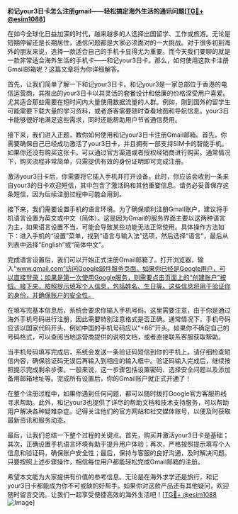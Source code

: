 **和记your3日卡怎么注册gmail——轻松搞定海外生活的通讯问题[[TG💪+ @esim1088](https://t.me/s/esim1088)]**

在如今全球化日益加深的时代，越来越多的人选择出国留学、工作或旅游。无论是短期停留还是长期居住，通信问题都是大家必须面对的一大挑战。对于很多初到海外的朋友来说，选择一款适合自己的手机卡显得尤为重要。而今天我们要聊的就是一款非常适合海外生活的手机卡——和记your3日卡。那么，如何使用这款卡注册Gmail邮箱呢？这篇文章将为你详细解答。

首先，让我们简单了解一下和记your3日卡。和记your3是一家总部位于香港的电信运营商，其推出的your3日卡以其灵活的套餐设计和低廉的价格深受用户喜爱。尤其适合那些需要在短时间内大量使用数据流量的人群。例如，刚到国外的留学生可能需要下载大量的学习资料，或者游客需要随时查看地图和导航信息。your3日卡能够很好地满足这些需求，同时还能帮助用户节省通信费用。

接下来，我们进入正题，教你如何使用和记your3日卡注册Gmail邮箱。首先，你需要确保自己已经成功激活了your3日卡，并且拥有一部支持SIM卡的智能手机。如果你还没有购买这张卡，可以通过官方渠道或者授权经销商进行购买。通常情况下，购买流程非常简单，只需提供有效的身份证明即可完成注册。

激活your3日卡后，你需要将它插入手机并打开设备。此时，你应该会收到一条来自your3的日卡欢迎短信，其中包含了激活码和其他重要信息。请务必妥善保存这条短信，因为后续注册过程中可能会用到。

接下来，我们需要设置手机的语言环境。为了确保顺利注册Gmail账户，建议将手机语言设置为英文或中文（简体）。这是因为Gmail的服务界面主要以这两种语言为主，如果语言设置不当，可能会导致某些功能无法正常使用。具体操作方法如下：进入手机的“设置”菜单，找到“语言与输入法”选项，然后选择“语言”，最后从列表中选择“English”或“简体中文”。

完成语言设置后，我们可以开始正式注册Gmail邮箱了。打开浏览器，输入“www.gmail.com”访问Google邮件服务页面。如果你已经是Google用户，可以直接登录；如果是第一次使用Google服务，则需要点击页面上的“创建账户”按钮。接下来，按照提示填写个人信息，包括姓名、生日等。这些信息将用于验证你的身份，并确保账户的安全性。

在填写完基本信息后，系统会要求你输入手机号码。这里需要注意，由于你是通过海外手机号码进行注册，因此需要特别注意格式是否正确。通常情况下，手机号码应该以国家代码开头，例如中国的手机号码应以“+86”开头。如果你不确定自己的号码格式，可以查阅当地运营商提供的说明文档，或者直接联系客服获取帮助。

当手机号码填写完成后，系统会发送一条验证码短信到你的手机上。请仔细检查短信内容，确保验证码无误后再输入到相应的输入框中。验证码输入完成后，继续按照提示完成剩余步骤。一般来说，这一步骤包括设置密码、选择安全问题以及添加备用邮箱地址等。完成所有设置后，你的Gmail账户就正式开通了！

在整个注册过程中，如果你遇到任何问题，都可以随时拨打Google官方客服热线寻求帮助。此外，和记your3也提供了详尽的帮助文档和技术支持服务，可以帮助用户解决各种疑难杂症。记得关注他们的官方网站和社交媒体账号，以便及时获取最新资讯和服务动态。

最后，让我们总结一下整个过程的关键点。首先，购买并激活your3日卡是基础；其次，正确设置手机语言环境有助于提升用户体验；再次，严格按照提示填写个人信息和验证码，确保账户安全性；最后，保持与客服的良好沟通，及时解决问题。只要按照上述步骤操作，相信每位用户都能轻松完成Gmail邮箱的注册。

希望本文能为大家提供有价值的参考信息。无论是在海外求学还是旅行，和记your3日卡都能成为你不可或缺的好帮手。如果你对这款产品还有其他疑问，欢迎随时留言交流。让我们一起享受便捷高效的海外生活吧！[[TG💪+ @esim1088](https://t.me/s/esim1088) ![Image](https://i.postimg.cc/4NQfJmqS/Snipaste-2025-05-13-00-14-12.png)]